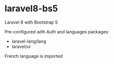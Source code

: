 # laravel8-bs5
 Laravel 8 with Bootstrap 5

Pre-configured with Auth and languages packages:
* laravel-lang/lang
* laravel/ui

French language is imported
